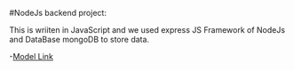 #NodeJs backend project:

This is wriiten in JavaScript and we used express JS Framework of NodeJs and DataBase mongoDB to store data.

-[Model Link](https://app.eraser.io/workspace/YtPqZ1VogxGy1jzIDkzj)